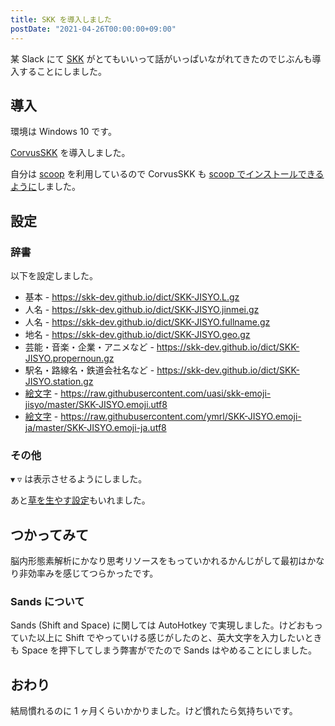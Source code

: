 ```yaml
---
title: SKK を導入しました
postDate: "2021-04-26T00:00:00+09:00"
---
```


某 Slack にて [SKK](https://dic.nicovideo.jp/a/skk)
がとてもいいって話がいっぱいながれてきたのでじぶんも導入することにしました。

## 導入

環境は Windows 10 です。

[CorvusSKK](https://nathancorvussolis.github.io/) を導入しました。

自分は [scoop](https://scoop.sh/) を利用しているので CorvusSKK も
[scoop でインストールできるように](https://github.com/ansanloms/scoop-ansanloms/blob/master/bucket/corvusskk.json)しました。

## 設定

### 辞書

以下を設定しました。

- 基本 - <https://skk-dev.github.io/dict/SKK-JISYO.L.gz>
- 人名 - <https://skk-dev.github.io/dict/SKK-JISYO.jinmei.gz>
- 人名 - <https://skk-dev.github.io/dict/SKK-JISYO.fullname.gz>
- 地名 - <https://skk-dev.github.io/dict/SKK-JISYO.geo.gz>
- 芸能・音楽・企業・アニメなど - <https://skk-dev.github.io/dict/SKK-JISYO.propernoun.gz>
- 駅名・路線名・鉄道会社名など - <https://skk-dev.github.io/dict/SKK-JISYO.station.gz>
- [絵文字](https://github.com/uasi/skk-emoji-jisyo) -
  <https://raw.githubusercontent.com/uasi/skk-emoji-jisyo/master/SKK-JISYO.emoji.utf8>
- [絵文字](https://github.com/ymrl/SKK-JISYO.emoji-ja) -
  <https://raw.githubusercontent.com/ymrl/SKK-JISYO.emoji-ja/master/SKK-JISYO.emoji-ja.utf8>

### その他

`▼` `▽` は表示させるようにしました。

あと[草を生やす設定](https://github.com/nathancorvussolis/corvusskk#%E3%83%AD%E3%83%BC%E3%83%9E%E5%AD%97%E4%BB%AE%E5%90%8D%E5%A4%89%E6%8F%9B%E8%A1%A8)もいれました。

## つかってみて

脳内形態素解析にかなり思考リソースをもっていかれるかんじがして最初はかなり非効率みを感じてつらかったです。

### Sands について

Sands (Shift and Space) に関しては AutoHotkey で実現しました。けどおもっていた以上に Shift
でやっていける感じがしたのと、英大文字を入力したいときも Space を押下してしまう弊害がでたので Sands はやめることにしました。

## おわり

結局慣れるのに 1 ヶ月くらいかかりました。けど慣れたら気持ちいです。
